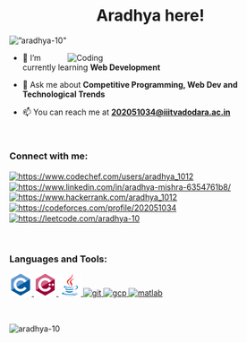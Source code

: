 <h1 align="center">Aradhya here!</h1>

<p align="left"> <img src="https://komarev.com/ghpvc/?username=aradhya-10&label=Profile%20views&color=0e75b6&style=flat" alt=”aradhya-10" /> 
</p>
<img align="right" alt="Coding" width="400" src="https://images.unsplash.com/photo-1531297484001-80022131f5a1?ixlib=rb-1.2.1&ixid=MnwxMjA3fDB8MHxwaG90by1wYWdlfHx8fGVufDB8fHx8&auto=format&fit=crop&w=820&q=80">




- 🌱 I’m currently learning **Web Development**

- 💬 Ask me about **Competitive Programming, Web Dev and Technological Trends**

- 📫 You can reach me at **202051034@iiitvadodara.ac.in**
  
<br>
<h3 align="left">Connect with me:</h3>
<p align="left">
<a href="https://www.codechef.com/users/https://www.codechef.com/users/aradhya_1012" target="blank"><img align="center" src="https://img.icons8.com/color/452/codechef.png" alt="https://www.codechef.com/users/aradhya_1012" height="30" width="40" /></a>
<a href="https://www.linkedin.com/in/aradhya-mishra-6354761b8/" target="blank"><img align="center" src="https://raw.githubusercontent.com/rahuldkjain/github-profile-readme-generator/master/src/images/icons/Social/linked-in-alt.svg" alt="https://www.linkedin.com/in/aradhya-mishra-6354761b8/" height="30" width="40" /></a>
<a href="https://www.hackerrank.com/https://www.hackerrank.com/aradhya_1012" target="blank"><img align="center" src="https://raw.githubusercontent.com/rahuldkjain/github-profile-readme-generator/master/src/images/icons/Social/hackerrank.svg" alt="https://www.hackerrank.com/aradhya_1012" height="30" width="40" /></a>
<a href="https://codeforces.com/profile/202051034" target="blank"><img align="center" src="https://raw.githubusercontent.com/rahuldkjain/github-profile-readme-generator/master/src/images/icons/Social/codeforces.svg" alt="https://codeforces.com/profile/202051034" height="30" width="40" /></a>
<a href="https://leetcode.com/aradhya-10" target="blank"><img align="center" src="https://raw.githubusercontent.com/rahuldkjain/github-profile-readme-generator/master/src/images/icons/Social/leet-code.svg" alt="https://leetcode.com/aradhya-10" height="30" width="40" /></a>
</p>

<br>
<h3 align="left">Languages and Tools:</h3>
<p align="left"> 
<a href="https://www.cprogramming.com/" target="_blank" rel="noreferrer"> <img src="https://raw.githubusercontent.com/devicons/devicon/master/icons/c/c-original.svg" alt="c" width="40" height="40"/> </a> 
<a href="https://www.w3schools.com/cpp/" target="_blank" rel="noreferrer"> <img src="https://raw.githubusercontent.com/devicons/devicon/master/icons/cplusplus/cplusplus-original.svg" alt="cplusplus" width="40" height="40"/> </a> 
<a href="https://www.java.com" target="_blank" rel="noreferrer"> <img src="https://raw.githubusercontent.com/devicons/devicon/master/icons/java/java-original.svg" alt="java" width="40" height="40"/> </a>
<a href="https://git-scm.com/" target="_blank" rel="noreferrer"> <img src="https://www.vectorlogo.zone/logos/git-scm/git-scm-icon.svg" alt="git" width="40" height="40"/> </a> 
<a href="https://cloud.google.com" target="_blank" rel="noreferrer"> <img src="https://www.vectorlogo.zone/logos/google_cloud/google_cloud-icon.svg" alt="gcp" width="40" height="40"/> </a> 
<a href="https://www.mathworks.com/" target="_blank" rel="noreferrer"> <img src="https://upload.wikimedia.org/wikipedia/commons/2/21/Matlab_Logo.png" alt="matlab" width="40" height="40"/> </a> 
</p>
<p><!img align="left" src="https://github-readme-stats.vercel.app/api/top-langs?username=aradhya-10&show_icons=true&locale=en&layout=compact" alt="aradhya-10" /></p>
<br>
<p><img align="center" src="https://github-readme-streak-stats.herokuapp.com/?user=aradhya-10&" alt="aradhya-10" /></p>



